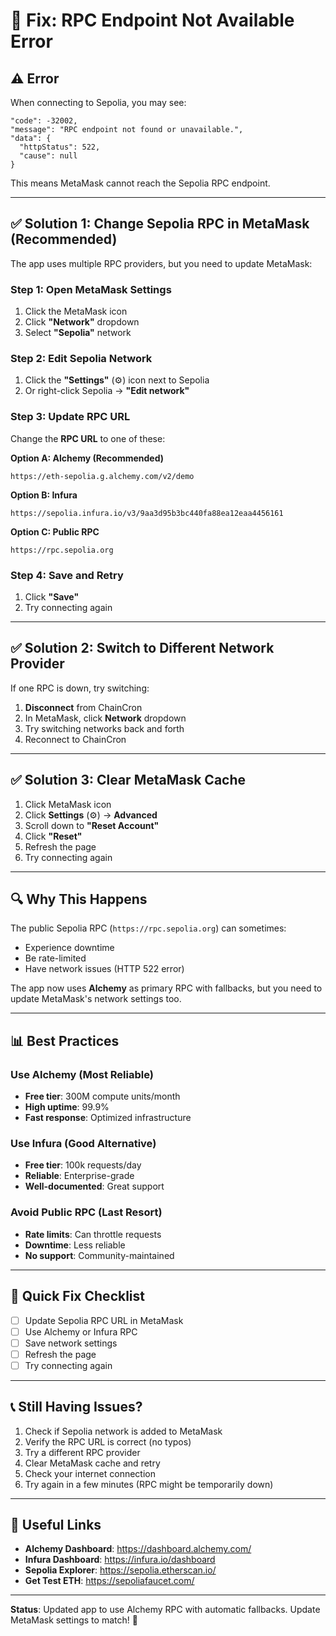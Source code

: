 # 🔧 Fix: RPC Endpoint Not Available Error

## ⚠️ Error

When connecting to Sepolia, you may see:
```
"code": -32002,
"message": "RPC endpoint not found or unavailable.",
"data": {
  "httpStatus": 522,
  "cause": null
}
```

This means MetaMask cannot reach the Sepolia RPC endpoint.

---

## ✅ Solution 1: Change Sepolia RPC in MetaMask (Recommended)

The app uses multiple RPC providers, but you need to update MetaMask:

### Step 1: Open MetaMask Settings
1. Click the MetaMask icon
2. Click **"Network"** dropdown
3. Select **"Sepolia"** network

### Step 2: Edit Sepolia Network
1. Click the **"Settings"** (⚙️) icon next to Sepolia
2. Or right-click Sepolia → **"Edit network"**

### Step 3: Update RPC URL
Change the **RPC URL** to one of these:

**Option A: Alchemy (Recommended)**
```
https://eth-sepolia.g.alchemy.com/v2/demo
```

**Option B: Infura**
```
https://sepolia.infura.io/v3/9aa3d95b3bc440fa88ea12eaa4456161
```

**Option C: Public RPC**
```
https://rpc.sepolia.org
```

### Step 4: Save and Retry
1. Click **"Save"**
2. Try connecting again

---

## ✅ Solution 2: Switch to Different Network Provider

If one RPC is down, try switching:

1. **Disconnect** from ChainCron
2. In MetaMask, click **Network** dropdown
3. Try switching networks back and forth
4. Reconnect to ChainCron

---

## ✅ Solution 3: Clear MetaMask Cache

1. Click MetaMask icon
2. Click **Settings** (⚙️) → **Advanced**
3. Scroll down to **"Reset Account"**
4. Click **"Reset"**
5. Refresh the page
6. Try connecting again

---

## 🔍 Why This Happens

The public Sepolia RPC (`https://rpc.sepolia.org`) can sometimes:
- Experience downtime
- Be rate-limited
- Have network issues (HTTP 522 error)

The app now uses **Alchemy** as primary RPC with fallbacks, but you need to update MetaMask's network settings too.

---

## 📊 Best Practices

### Use Alchemy (Most Reliable)
- **Free tier**: 300M compute units/month
- **High uptime**: 99.9%
- **Fast response**: Optimized infrastructure

### Use Infura (Good Alternative)
- **Free tier**: 100k requests/day
- **Reliable**: Enterprise-grade
- **Well-documented**: Great support

### Avoid Public RPC (Last Resort)
- **Rate limits**: Can throttle requests
- **Downtime**: Less reliable
- **No support**: Community-maintained

---

## 🎯 Quick Fix Checklist

- [ ] Update Sepolia RPC URL in MetaMask
- [ ] Use Alchemy or Infura RPC
- [ ] Save network settings
- [ ] Refresh the page
- [ ] Try connecting again

---

## 📞 Still Having Issues?

1. Check if Sepolia network is added to MetaMask
2. Verify the RPC URL is correct (no typos)
3. Try a different RPC provider
4. Clear MetaMask cache and retry
5. Check your internet connection
6. Try again in a few minutes (RPC might be temporarily down)

---

## 🔗 Useful Links

- **Alchemy Dashboard**: https://dashboard.alchemy.com/
- **Infura Dashboard**: https://infura.io/dashboard
- **Sepolia Explorer**: https://sepolia.etherscan.io/
- **Get Test ETH**: https://sepoliafaucet.com/

---

**Status**: Updated app to use Alchemy RPC with automatic fallbacks. Update MetaMask settings to match! 🚀
